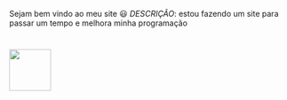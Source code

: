 Sejam bem vindo ao meu site 😃
*DESCRIÇÃO*: estou fazendo um site 
para passar um tempo e melhora minha programação 
<h1  id="h1"> <img src="img/th.jpeg"height="75"width="75"></h1>
